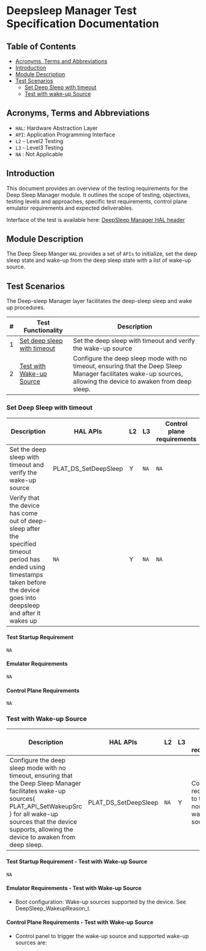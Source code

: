 # Deepsleep Manager Test Specification Documentation

## Table of Contents

- [Acronyms, Terms and Abbreviations](#acronyms-terms-and-abbreviations)
- [Introduction](#introduction)
- [Module Description](#module-description)
- [Test Scenarios](#test-scenarios)
  - [Set Deep Sleep with timeout](#set-deep-sleep-with-timeout)
  - [Test with wake-up Source](#test-with-wake-up-source)

## Acronyms, Terms and Abbreviations

- `HAL`:    Hardware Abstraction Layer
- `API`:   Application Programming Interface
- `L2` - Level2 Testing
- `L3` - Level3 Testing
- `NA` : Not Applicable

## Introduction

This document provides an overview of the testing requirements for the Deep Sleep Manager module. It outlines the scope of testing, objectives, testing levels and approaches, specific test requirements, control plane emulator requirements and expected deliverables.

Interface of the test is available here: [DeepSleep Manager HAL header](https://github.com/rdkcentral/rdk-halif-deepsleep_manager/blob/main/include/deepSleepMgr.h)

## Module Description

The Deep Sleep Manger `HAL` provides a set of `APIs` to initialize, set the deep sleep state and wake-up from the deep sleep state with a list of wake-up source.

## Test Scenarios

The Deep-sleep Manager layer facilitates the deep-sleep sleep and wake up procedures.

|#|Test Functionality|Description|
|-|------------------|-----------|
|1|[Set deep sleep with timeout](#set-deep-sleep-with-timeout)|Set the deep sleep with timeout and verify the wake-up source |
|2|[Test with Wake-up Source](#test-with-wake-up-source)|Configure the deep sleep mode with no timeout, ensuring that the Deep Sleep Manager facilitates wake-up sources, allowing the device to awaken from deep sleep.|


### Set Deep Sleep with timeout
|Description|HAL APIs|L2|L3|Control plane requirements|
|-----------|--------|--|--|--------------------------|
|Set the deep sleep with timeout and verify the wake-up source |PLAT_DS_SetDeepSleep|Y|`NA`|`NA`|
|Verify that the device has come out of deep-sleep after the specified timeout period has ended using timestamps taken before the device goes into deepsleep and after it wakes up|`NA`|Y|`NA`|`NA`|

#### Test Startup Requirement

`NA`

#### Emulator Requirements

`NA`

#### Control Plane Requirements

`NA`

### Test with Wake-up Source
|Description|HAL APIs|L2|L3|Control plane requirements|
|-----------|--------|--|--|--------------------------|
|Configure the deep sleep mode with no timeout, ensuring that the Deep Sleep Manager facilitates wake-up sources( PLAT_API_SetWakeupSrc ) for all wake-up sources that the device supports, allowing the device to awaken from deep sleep.|PLAT_DS_SetDeepSleep|`NA`|Y|Control plane requirements to trigger non-timeout wake up source.|

#### Test Startup Requirement - Test with Wake-up Source

`NA`

#### Emulator Requirements - Test with Wake-up Source

- Boot configuration: Wake-up sources supported by the device. See DeepSleep_WakeupReason_t.

#### Control Plane Requirements - Test with Wake-up Source

- Control panel to trigger the wake-up source and supported wake-up sources are:
